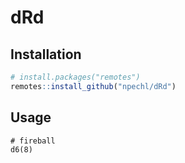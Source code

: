 # dRd

## Installation

```R
# install.packages("remotes")
remotes::install_github("npechl/dRd")
```

## Usage

```
# fireball
d6(8)
```
